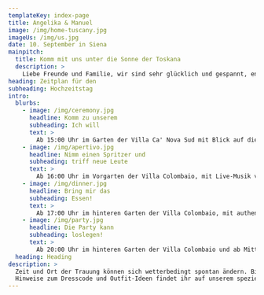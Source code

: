 ```yaml
---
templateKey: index-page
title: Angelika & Manuel
image: /img/home-tuscany.jpg
imageUs: /img/us.jpg
date: 10. September in Siena
mainpitch:
  title: Komm mit uns unter die Sonne der Toskana
  description: >
    Liebe Freunde und Familie, wir sind sehr glücklich und gespannt, endlich zu heiraten und euch alle in der Toskana dabei zu haben, wenn wir uns das Ja-Wort geben. Als internationales Paar können wir nur eine noch internationalere Party organisieren, also macht euch auf viel Wein, Spaß und einfach eine tolle Zeit bereit. Auf dieser Website findet ihr alle Infos und Updates zu unserem großen Tag, also checkt sie gerne mal aus. 🥳
heading: Zeitplan für den
subheading: Hochzeitstag
intro:
  blurbs:
    - image: /img/ceremony.jpg
      headline: Komm zu unserem
      subheading: Ich will
      text: >
        Ab 15:00 Uhr im Garten der Villa Ca' Nova Sud mit Blick auf die mittelalterliche Stadt Siena.
    - image: /img/apertivo.jpg
      headline: Nimm einen Spritzer und
      subheading: triff neue Leute
      text: >
        Ab 16:00 Uhr im Vorgarten der Villa Colombaio, mit Live-Musik von der wunderbaren <a href="https://www.instagram.com/gisellazambito" target="_blank">Gisella Zambito</a>.
    - image: /img/dinner.jpg
      headline: Bring mir das
      subheading: Essen!
      text: >
        Ab 17:00 Uhr im hinteren Garten der Villa Colombaio, mit authentischer toskanischer Küche von <a href="https://www.lauroracatering.it/" target="_blank"> L'Aurora Catering</a>.
    - image: /img/party.jpg
      headline: Die Party kann
      subheading: loslegen!
      text: >
        Ab 20:00 Uhr im hinteren Garten der Villa Colombaio und ab Mitternacht im Innenraum der Villa Colombaio..
  heading: Heading
description: >
  Zeit und Ort der Trauung können sich wetterbedingt spontan ändern. Bitte prüft daher auf der Website, ob es Änderungen gibt.<br> 
  Hinweise zum Dresscode und Outfit-Ideen findet ihr auf unserem speziellen <a href="https://pin.it/1mYdkGt" target="_blank"> Pinterest Board</a> 🕺 💃.
---
```

